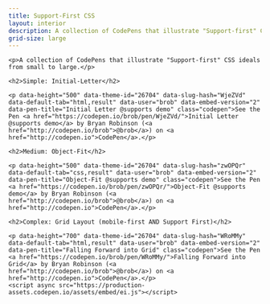```yaml
---
title: Support-First CSS
layout: interior
description: A collection of CodePens that illustrate "Support-first" CSS ideals from small to large.
grid-size: large
---
```


<div class="">

    <p>A collection of CodePens that illustrate "Support-first" CSS ideals from small to large.</p>

    <h2>Simple: Initial-Letter</h2>

    <p data-height="500" data-theme-id="26704" data-slug-hash="WjeZVd" data-default-tab="html,result" data-user="brob" data-embed-version="2" data-pen-title="Initial Letter @supports demo" class="codepen">See the Pen <a href="https://codepen.io/brob/pen/WjeZVd/">Initial Letter @supports demo</a> by Bryan Robinson (<a href="http://codepen.io/brob">@brob</a>) on <a href="http://codepen.io">CodePen</a>.</p>
<script async src="https://production-assets.codepen.io/assets/embed/ei.js"></script>

    <h2>Medium: Object-Fit</h2>

    <p data-height="500" data-theme-id="26704" data-slug-hash="zwOPQr" data-default-tab="css,result" data-user="brob" data-embed-version="2" data-pen-title="Object-Fit @supports demo" class="codepen">See the Pen <a href="https://codepen.io/brob/pen/zwOPQr/">Object-Fit @supports demo</a> by Bryan Robinson (<a href="http://codepen.io/brob">@brob</a>) on <a href="http://codepen.io">CodePen</a>.</p>
<script async src="https://production-assets.codepen.io/assets/embed/ei.js"></script>

    <h2>Complex: Grid Layout (mobile-first AND Support First)</h2>

    <p data-height="700" data-theme-id="26704" data-slug-hash="WRoMMy" data-default-tab="html,result" data-user="brob" data-embed-version="2" data-pen-title="Falling Forward into Grid" class="codepen">See the Pen <a href="https://codepen.io/brob/pen/WRoMMy/">Falling Forward into Grid</a> by Bryan Robinson (<a href="http://codepen.io/brob">@brob</a>) on <a href="http://codepen.io">CodePen</a>.</p>
    <script async src="https://production-assets.codepen.io/assets/embed/ei.js"></script>

</div>

